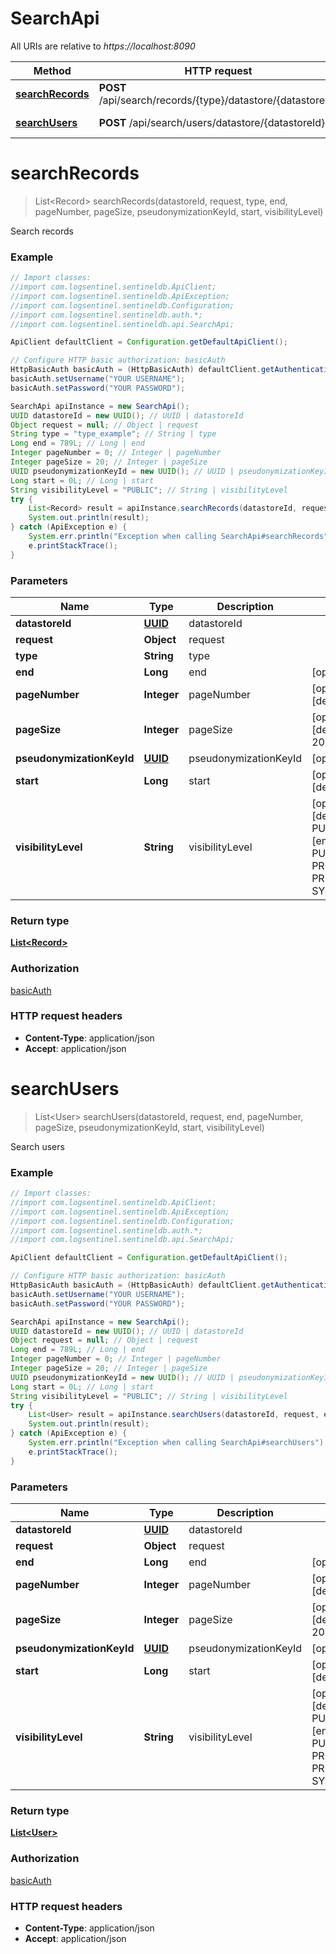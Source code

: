 # SearchApi

All URIs are relative to *https://localhost:8090*

Method | HTTP request | Description
------------- | ------------- | -------------
[**searchRecords**](SearchApi.md#searchRecords) | **POST** /api/search/records/{type}/datastore/{datastoreId} | Search records
[**searchUsers**](SearchApi.md#searchUsers) | **POST** /api/search/users/datastore/{datastoreId} | Search users


<a name="searchRecords"></a>
# **searchRecords**
> List&lt;Record&gt; searchRecords(datastoreId, request, type, end, pageNumber, pageSize, pseudonymizationKeyId, start, visibilityLevel)

Search records

### Example
```java
// Import classes:
//import com.logsentinel.sentineldb.ApiClient;
//import com.logsentinel.sentineldb.ApiException;
//import com.logsentinel.sentineldb.Configuration;
//import com.logsentinel.sentineldb.auth.*;
//import com.logsentinel.sentineldb.api.SearchApi;

ApiClient defaultClient = Configuration.getDefaultApiClient();

// Configure HTTP basic authorization: basicAuth
HttpBasicAuth basicAuth = (HttpBasicAuth) defaultClient.getAuthentication("basicAuth");
basicAuth.setUsername("YOUR USERNAME");
basicAuth.setPassword("YOUR PASSWORD");

SearchApi apiInstance = new SearchApi();
UUID datastoreId = new UUID(); // UUID | datastoreId
Object request = null; // Object | request
String type = "type_example"; // String | type
Long end = 789L; // Long | end
Integer pageNumber = 0; // Integer | pageNumber
Integer pageSize = 20; // Integer | pageSize
UUID pseudonymizationKeyId = new UUID(); // UUID | pseudonymizationKeyId
Long start = 0L; // Long | start
String visibilityLevel = "PUBLIC"; // String | visibilityLevel
try {
    List<Record> result = apiInstance.searchRecords(datastoreId, request, type, end, pageNumber, pageSize, pseudonymizationKeyId, start, visibilityLevel);
    System.out.println(result);
} catch (ApiException e) {
    System.err.println("Exception when calling SearchApi#searchRecords");
    e.printStackTrace();
}
```

### Parameters

Name | Type | Description  | Notes
------------- | ------------- | ------------- | -------------
 **datastoreId** | [**UUID**](.md)| datastoreId |
 **request** | **Object**| request |
 **type** | **String**| type |
 **end** | **Long**| end | [optional]
 **pageNumber** | **Integer**| pageNumber | [optional] [default to 0]
 **pageSize** | **Integer**| pageSize | [optional] [default to 20]
 **pseudonymizationKeyId** | [**UUID**](.md)| pseudonymizationKeyId | [optional]
 **start** | **Long**| start | [optional] [default to 0]
 **visibilityLevel** | **String**| visibilityLevel | [optional] [default to PUBLIC] [enum: PUBLIC, PROTECTED, PRIVATE, SYSTEM]

### Return type

[**List&lt;Record&gt;**](Record.md)

### Authorization

[basicAuth](../README.md#basicAuth)

### HTTP request headers

 - **Content-Type**: application/json
 - **Accept**: application/json

<a name="searchUsers"></a>
# **searchUsers**
> List&lt;User&gt; searchUsers(datastoreId, request, end, pageNumber, pageSize, pseudonymizationKeyId, start, visibilityLevel)

Search users

### Example
```java
// Import classes:
//import com.logsentinel.sentineldb.ApiClient;
//import com.logsentinel.sentineldb.ApiException;
//import com.logsentinel.sentineldb.Configuration;
//import com.logsentinel.sentineldb.auth.*;
//import com.logsentinel.sentineldb.api.SearchApi;

ApiClient defaultClient = Configuration.getDefaultApiClient();

// Configure HTTP basic authorization: basicAuth
HttpBasicAuth basicAuth = (HttpBasicAuth) defaultClient.getAuthentication("basicAuth");
basicAuth.setUsername("YOUR USERNAME");
basicAuth.setPassword("YOUR PASSWORD");

SearchApi apiInstance = new SearchApi();
UUID datastoreId = new UUID(); // UUID | datastoreId
Object request = null; // Object | request
Long end = 789L; // Long | end
Integer pageNumber = 0; // Integer | pageNumber
Integer pageSize = 20; // Integer | pageSize
UUID pseudonymizationKeyId = new UUID(); // UUID | pseudonymizationKeyId
Long start = 0L; // Long | start
String visibilityLevel = "PUBLIC"; // String | visibilityLevel
try {
    List<User> result = apiInstance.searchUsers(datastoreId, request, end, pageNumber, pageSize, pseudonymizationKeyId, start, visibilityLevel);
    System.out.println(result);
} catch (ApiException e) {
    System.err.println("Exception when calling SearchApi#searchUsers");
    e.printStackTrace();
}
```

### Parameters

Name | Type | Description  | Notes
------------- | ------------- | ------------- | -------------
 **datastoreId** | [**UUID**](.md)| datastoreId |
 **request** | **Object**| request |
 **end** | **Long**| end | [optional]
 **pageNumber** | **Integer**| pageNumber | [optional] [default to 0]
 **pageSize** | **Integer**| pageSize | [optional] [default to 20]
 **pseudonymizationKeyId** | [**UUID**](.md)| pseudonymizationKeyId | [optional]
 **start** | **Long**| start | [optional] [default to 0]
 **visibilityLevel** | **String**| visibilityLevel | [optional] [default to PUBLIC] [enum: PUBLIC, PROTECTED, PRIVATE, SYSTEM]

### Return type

[**List&lt;User&gt;**](User.md)

### Authorization

[basicAuth](../README.md#basicAuth)

### HTTP request headers

 - **Content-Type**: application/json
 - **Accept**: application/json

